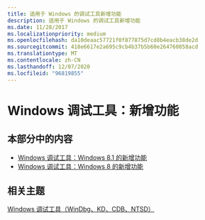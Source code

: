 ```yaml
---
title: 适用于 Windows 的调试工具新增功能
description: 适用于 Windows 的调试工具新增功能
ms.date: 11/28/2017
ms.localizationpriority: medium
ms.openlocfilehash: da10deaac57721f0f877875d7cd8b4eacb38de2d
ms.sourcegitcommit: 418e6617e2a695c9cb4b37b5b60e264760858acd
ms.translationtype: MT
ms.contentlocale: zh-CN
ms.lasthandoff: 12/07/2020
ms.locfileid: "96819855"
---
```

# <a name="debugging-tools-for-windows-whats-new"></a>Windows 调试工具：新增功能


## <a name="span-idin_this_sectionspanin-this-section"></a><span id="in_this_section"></span>本部分中的内容


-   [Windows 调试工具：Windows 8.1 的新增功能](debugging-tools-for-windows--new-for-windows-8-1.md)
-   [Windows 调试工具：Windows 8 的新增功能](debugging-tools-for-windows--new-for-windows-8.md)

## <a name="span-idrelated_topicsspanrelated-topics"></a><span id="related_topics"></span>相关主题


[Windows 调试工具（WinDbg、KD、CDB、NTSD）](index.md)

 

 






